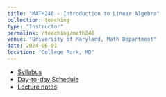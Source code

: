 ```yaml
---
title: "MATH240 - Introduction to Linear Algebra"
collection: teaching
type: "Instructor"
permalink: /teaching/math240
venue: "University of Maryland, Math Department"
date: 2024-06-01
location: "College Park, MD"
---
```


- [Syllabus](../files/math240/syllabus.pdf)
- [Day-to-day Schedule](../files/math240/schedule.html)
- [Lecture notes](../files/math240/LectureNotes.pdf)
